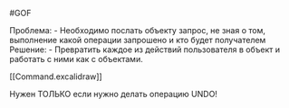 #GOF 

Проблема:
	- Необходимо послать объекту запрос, не зная о том, выполнение какой операции запрошено и кто будет получателем
Решение:
	- Превратить каждое из действий пользователя в объект и работать с ними как с объектами.

[[Command.excalidraw]]

Нужен ТОЛЬКО если нужно делать операцию UNDO!